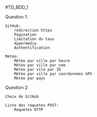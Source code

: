 #TD_BDD_1

Question 1:

	GitHub:
		redirection https
		Pagination
		Limitation du taux
		Hypermedia
		Authentification
		
	Météo:
		Météo par ville par heure
		Météo par ville par nom
		Météo par vile par ID
		Météo par ville par coordonnées GPS
		Météo par pays
		
Question 2:

	Choix de GitHub
	
	Liste des requetes POST:
		Requetes HTTP
		